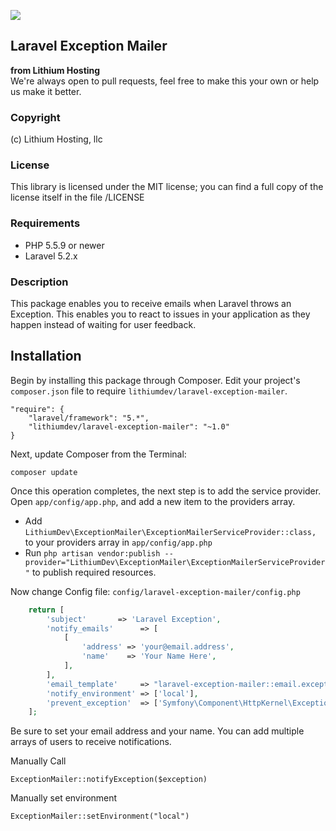 ![](https://lithiumhosting.com/images/logo_new_black.png)

## Laravel Exception Mailer
**from Lithium Hosting**  
We're always open to pull requests, feel free to make this your own or help us make it better.

### Copyright
(c) Lithium Hosting, llc

### License
This library is licensed under the MIT license; you can find a full copy of the license itself in the file /LICENSE  

### Requirements
* PHP 5.5.9 or newer
* Laravel 5.2.x

### Description
This package enables you to receive emails when Laravel throws an Exception. 
This enables you to react to issues in your application as they happen instead of waiting for user feedback.

## Installation

Begin by installing this package through Composer.
Edit your project's `composer.json` file to require `lithiumdev/laravel-exception-mailer`.

    "require": {
		"laravel/framework": "5.*",
		"lithiumdev/laravel-exception-mailer": "~1.0"
	}

Next, update Composer from the Terminal:

    composer update

Once this operation completes, the next step is to add the service provider. Open `app/config/app.php`, and add a new item to the providers array.

* Add `LithiumDev\ExceptionMailer\ExceptionMailerServiceProvider::class,` to your providers array in `app/config/app.php` 
* Run `php artisan vendor:publish --provider="LithiumDev\ExceptionMailer\ExceptionMailerServiceProvider"` to publish required resources. 

Now change Config file: `config/laravel-exception-mailer/config.php`
```php
    return [
        'subject'       => 'Laravel Exception',
        'notify_emails'      => [
            [
                'address' => 'your@email.address',
                'name'    => 'Your Name Here',
            ],
        ],
        'email_template'     => "laravel-exception-mailer::email.exception",
        'notify_environment' => ['local'],
        'prevent_exception'  => ['Symfony\Component\HttpKernel\Exception\NotFoundHttpException'],
    ];
```
Be sure to set your email address and your name.  You can add multiple arrays of users to receive notifications.

Manually Call

    ExceptionMailer::notifyException($exception)

Manually set environment

    ExceptionMailer::setEnvironment("local")

